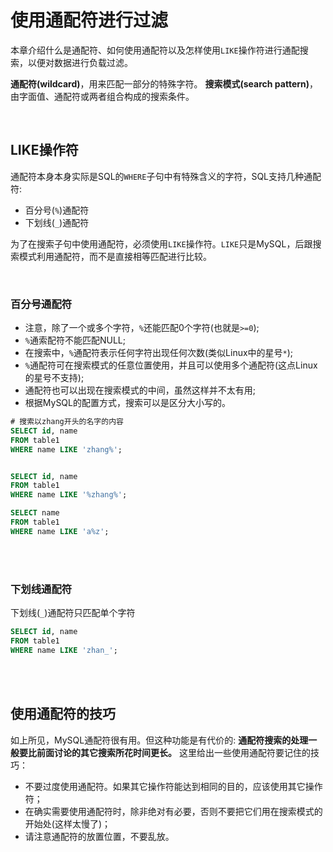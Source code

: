 # 使用通配符进行过滤

本章介绍什么是通配符、如何使用通配符以及怎样使用`LIKE`操作符进行通配搜索，以便对数据进行负载过滤。

**通配符(wildcard)**，用来匹配一部分的特殊字符。
**搜索模式(search pattern)**，由字面值、通配符或两者组合构成的搜索条件。

<br/>


## LIKE操作符

通配符本身本身实际是SQL的`WHERE`子句中有特殊含义的字符，SQL支持几种通配符:
- 百分号(`%`)通配符
- 下划线(`_`)通配符

为了在搜索子句中使用通配符，必须使用`LIKE`操作符。`LIKE`只是MySQL，后跟搜索模式利用通配符，而不是直接相等匹配进行比较。


<br/>


### 百分号通配符

- 注意，除了一个或多个字符，`%`还能匹配0个字符(也就是`>=0`);
- `%`通索配符不能匹配NULL;
- 在搜索中，`%`通配符表示任何字符出现任何次数(类似Linux中的星号`*`);
- `%`通配符可在搜索模式的任意位置使用，并且可以使用多个通配符(这点Linux的星号不支持);
- 通配符也可以出现在搜索模式的中间，虽然这样并不太有用;
- 根据MySQL的配置方式，搜索可以是区分大小写的。

```sql
# 搜索以zhang开头的名字的内容
SELECT id, name
FROM table1
WHERE name LIKE 'zhang%';


SELECT id, name
FROM table1
WHERE name LIKE '%zhang%';

SELECT name
FROM table1
WHERE name LIKE 'a%z';
```


<br/>
<br/>


### 下划线通配符

下划线(`_`)通配符只匹配单个字符

```sql
SELECT id, name
FROM table1
WHERE name LIKE 'zhan_';

```


<br/>
<br/>


## 使用通配符的技巧

如上所见，MySQL通配符很有用。但这种功能是有代价的: **通配符搜索的处理一般要比前面讨论的其它搜索所花时间更长。**
这里给出一些使用通配符要记住的技巧：
- 不要过度使用通配符。如果其它操作符能达到相同的目的，应该使用其它操作符；
- 在确实需要使用通配符时，除非绝对有必要，否则不要把它们用在搜索模式的开始处(这样太慢了)；
- 请注意通配符的放置位置，不要乱放。


